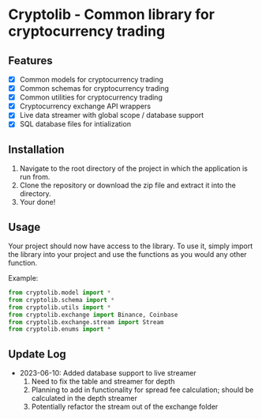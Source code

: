 # Cryptolib - Common library for cryptocurrency trading

## Features
- [x] Common models for cryptocurrency trading
- [x] Common schemas for cryptocurrency trading
- [x] Common utilities for cryptocurrency trading
- [x] Cryptocurrency exchange API wrappers
- [x] Live data streamer with global scope / database support
- [x] SQL database files for intialization

## Installation

1. Navigate to the root directory of the project in which the application is run from.
2. Clone the repository or download the zip file and extract it into the directory.
3. Your done!

## Usage
Your project should now have access to the library. To use it, simply import the library into your project and use the functions as you would any other function.

Example:
```python
from cryptolib.model import *
from cryptolib.schema import *
from cryptolib.utils import *
from cryptolib.exchange import Binance, Coinbase
from cryptolib.exchange.stream import Stream
from cryptolib.enums import *
```

## Update Log
- 2023-06-10: Added database support to live streamer
    1. Need to fix the table and streamer for depth
    2. Planning to add in functionality for spread fee calculation; should be calculated in the depth streamer
    3. Potentially refactor the stream out of the exchange folder
